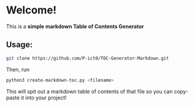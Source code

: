 # Welcome!

This is a **simple markdown Table of Contents Generator**

## Usage:

```bash
git clone https://github.com/P-ict0/TOC-Generator-Markdown.git
```

Then, run
```bash
python3 create-markdown-toc.py <filename>
```

This will spit out a markdown table of contents of that file so you can copy-paste it into your project!
